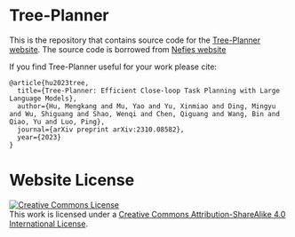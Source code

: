 # Tree-Planner

This is the repository that contains source code for the [Tree-Planner website](https://tree-planner.github.io).
The source code is borrowed from [Nefies website](https://nerfies.github.io/)

If you find Tree-Planner useful for your work please cite:
```
@article{hu2023tree,
  title={Tree-Planner: Efficient Close-loop Task Planning with Large Language Models},
  author={Hu, Mengkang and Mu, Yao and Yu, Xinmiao and Ding, Mingyu and Wu, Shiguang and Shao, Wenqi and Chen, Qiguang and Wang, Bin and Qiao, Yu and Luo, Ping},
  journal={arXiv preprint arXiv:2310.08582},
  year={2023}
}
```

# Website License
<a rel="license" href="http://creativecommons.org/licenses/by-sa/4.0/"><img alt="Creative Commons License" style="border-width:0" src="https://i.creativecommons.org/l/by-sa/4.0/88x31.png" /></a><br />This work is licensed under a <a rel="license" href="http://creativecommons.org/licenses/by-sa/4.0/">Creative Commons Attribution-ShareAlike 4.0 International License</a>.
